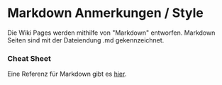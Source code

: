 # Markdown Anmerkungen / Style
Die Wiki Pages werden mithilfe von "Markdown" entworfen. Markdown Seiten sind mit der Dateiendung .md gekennzeichnet.

### Cheat Sheet

Eine Referenz für Markdown gibt es [hier](https://github.com/adam-p/markdown-here/wiki/Markdown-Cheatsheet).
